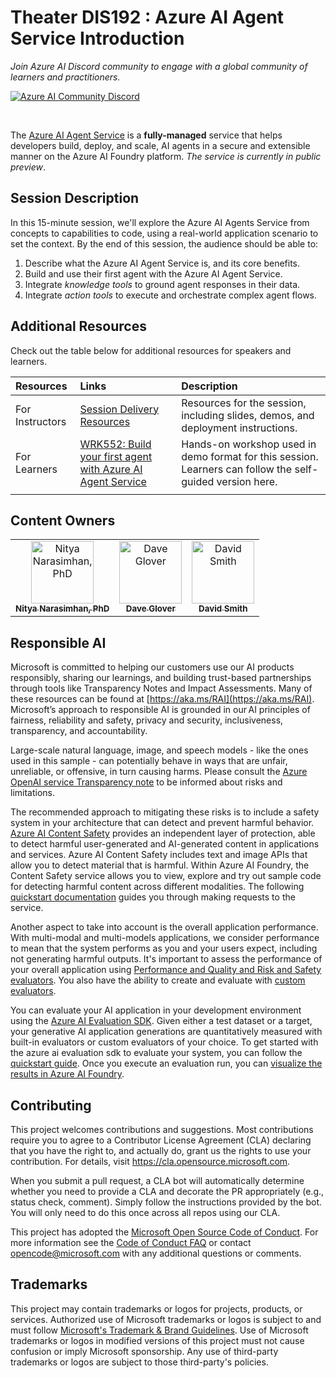 # Theater DIS192 : Azure AI Agent Service Introduction

_Join Azure AI Discord community to engage with a global community of learners and practitioners._

[![Azure AI Community Discord](
https://dcbadge.vercel.app/api/server/ByRwuEEgH4)](https://discord.com/invite/QR3kaErCRx)

<br/>

The [Azure AI Agent Service](https://learn.microsoft.com/azure/ai-services/agents/) is a **fully-managed** service that helps developers build, deploy, and scale, AI agents in a secure and extensible manner on the Azure AI Foundry platform. _The service is currently in public preview_.

## Session Description 

In this 15-minute session, we'll explore the Azure AI Agents Service from concepts to capabilities to code, using a real-world application scenario to set the context. By the end of this session, the audience should be able to:

1. Describe what the Azure AI Agent Service is, and its core benefits.
1. Build and use their first agent with the Azure AI Agent Service.
1. Integrate _knowledge tools_ to ground agent responses in their data.
1. Integrate _action tools_ to execute and orchestrate complex agent flows.

## Additional Resources

Check out the table below for additional resources for speakers and learners.

| Resources          | Links                             | Description        |
|:-------------------|:----------------------------------|:-------------------|
| For Instructors | [Session Delivery Resources](./session-delivery-resources/README.md) | Resources for the session, including slides, demos, and deployment instructions. |
| For Learners | [WRK552: Build your first agent with Azure AI Agent Service](https://aka.ms/aitour/wrk552) | Hands-on workshop used in demo format for this session. Learners can follow the self-guided version here. |
| | |

## Content Owners

<!-- ALL-CONTRIBUTORS-LIST:START - Do not remove or modify this section -->

<table>
<tr>
    <td align="center"><a href="https://github.com/nitya">
        <img src="https://github.com/nitya.png" width="100px;" alt="Nitya Narasimhan, PhD"/><br />
        <sub><b>Nitya Narasimhan, PhD</b></sub></a><br />
    </td>
    <td align="center"><a href="https://github.com/gloveboxes">
        <img src="https://github.com/gloveboxes.png" width="100px;" alt="Dave Glover"/><br />
        <sub><b>Dave Glover</b></sub></a><br />
    </td>
    <td align="center"><a href="https://github.com/revodavid">
        <img src="https://github.com/revodavid.png" width="100px;" alt="David Smith"/><br />
        <sub><b>David Smith</b></sub></a><br />
    </td>
</tr>
</table>

<!-- ALL-CONTRIBUTORS-LIST:END -->

## Responsible AI

Microsoft is committed to helping our customers use our AI products responsibly, sharing our learnings, and building trust-based partnerships through tools like Transparency Notes and Impact Assessments. Many of these resources can be found at [https://aka.ms/RAI](https://aka.ms/RAI).
Microsoft’s approach to responsible AI is grounded in our AI principles of fairness, reliability and safety, privacy and security, inclusiveness, transparency, and accountability.

Large-scale natural language, image, and speech models - like the ones used in this sample - can potentially behave in ways that are unfair, unreliable, or offensive, in turn causing harms. Please consult the [Azure OpenAI service Transparency note](https://learn.microsoft.com/legal/cognitive-services/openai/transparency-note?tabs=text) to be informed about risks and limitations.

The recommended approach to mitigating these risks is to include a safety system in your architecture that can detect and prevent harmful behavior. [Azure AI Content Safety](https://learn.microsoft.com/azure/ai-services/content-safety/overview) provides an independent layer of protection, able to detect harmful user-generated and AI-generated content in applications and services. Azure AI Content Safety includes text and image APIs that allow you to detect material that is harmful. Within Azure AI Foundry, the Content Safety service allows you to view, explore and try out sample code for detecting harmful content across different modalities. The following [quickstart documentation](https://learn.microsoft.com/azure/ai-services/content-safety/quickstart-text?tabs=visual-studio%2Clinux&pivots=programming-language-rest) guides you through making requests to the service.

Another aspect to take into account is the overall application performance. With multi-modal and multi-models applications, we consider performance to mean that the system performs as you and your users expect, including not generating harmful outputs. It's important to assess the performance of your overall application using [Performance and Quality and Risk and Safety evaluators](https://learn.microsoft.com/azure/ai-studio/concepts/evaluation-metrics-built-in). You also have the ability to create and evaluate with [custom evaluators](https://learn.microsoft.com/azure/ai-studio/how-to/develop/evaluate-sdk#custom-evaluators).

You can evaluate your AI application in your development environment using the [Azure AI Evaluation SDK](https://microsoft.github.io/promptflow/index.html). Given either a test dataset or a target, your generative AI application generations are quantitatively measured with built-in evaluators or custom evaluators of your choice. To get started with the azure ai evaluation sdk to evaluate your system, you can follow the [quickstart guide](https://learn.microsoft.com/azure/ai-studio/how-to/develop/flow-evaluate-sdk). Once you execute an evaluation run, you can [visualize the results in Azure AI Foundry](https://learn.microsoft.com/azure/ai-studio/how-to/evaluate-flow-results).


## Contributing

This project welcomes contributions and suggestions.  Most contributions require you to agree to a
Contributor License Agreement (CLA) declaring that you have the right to, and actually do, grant us
the rights to use your contribution. For details, visit https://cla.opensource.microsoft.com.

When you submit a pull request, a CLA bot will automatically determine whether you need to provide
a CLA and decorate the PR appropriately (e.g., status check, comment). Simply follow the instructions
provided by the bot. You will only need to do this once across all repos using our CLA.

This project has adopted the [Microsoft Open Source Code of Conduct](https://opensource.microsoft.com/codeofconduct/).
For more information see the [Code of Conduct FAQ](https://opensource.microsoft.com/codeofconduct/faq/) or
contact [opencode@microsoft.com](mailto:opencode@microsoft.com) with any additional questions or comments.

## Trademarks

This project may contain trademarks or logos for projects, products, or services. Authorized use of Microsoft 
trademarks or logos is subject to and must follow 
[Microsoft's Trademark & Brand Guidelines](https://www.microsoft.com/en-us/legal/intellectualproperty/trademarks/usage/general).
Use of Microsoft trademarks or logos in modified versions of this project must not cause confusion or imply Microsoft sponsorship.
Any use of third-party trademarks or logos are subject to those third-party's policies.

